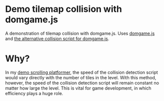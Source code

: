 # Demo tilemap collision with domgame.js
A demonstration of tilemap collision with domgame.js. Uses <a href="https://github.com/yikuansun/domgame.js">domgame.js</a> and <a href="https://github.com/yikuansun/Alternative-collision-script-for-domgame.js">the alternative collision script for domgame.js</a>.

# Why?
In my <a href="https://github.com/yikuansun/Scrolling-platformer-demo-with-domgame.js">demo scrolling platformer</a>, the speed of the collision detection script would vary directly with the number of tiles in the level. With this method, however, the speed of the collision detection script will remain constant no matter how large the level. This is vital for game development, in which efficiency plays a huge role.
